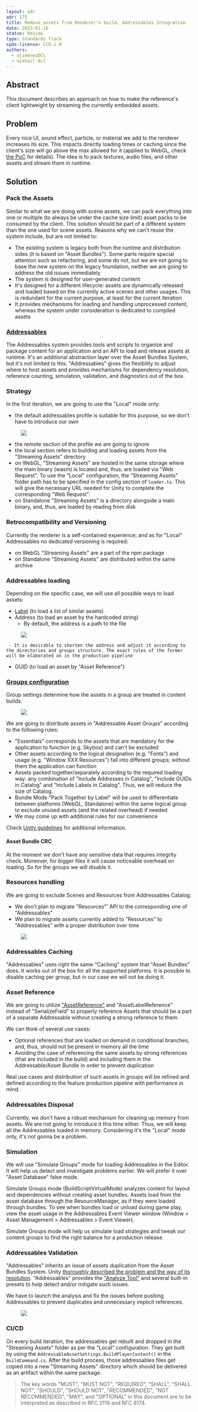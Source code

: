 ```yaml
---
layout: adr
adr: 175
title: Remove assets from Renderer's build. Addressables Integration
date: 2023-01-16
status: Review
type: Standards Track
spdx-license: CC0-1.0
authors:
  - ajimenezDCL
  - mikhail-dcl
---
```


## Abstract
This document describes an approach on how to make the reference's client lightweight by streaming the currently embedded assets. 

## Problem
Every nice UI, sound effect, particle, or material we add to the renderer increases its size. This impacts directly loading times or caching since the client's size will go above the max allowed for it (applied to WebGL, check [the PoC](https://github.com/2fd/poc-browser-cache) for details). The idea is to pack textures, audio files, and other assets and stream them in runtime. 

## Solution
### Pack the Assets
Similar to what we are doing with scene assets, we can pack everything into one or multiple (to always be under the cache size limit) asset packs to be consumed by the client. This solution should be part of a different system than the one used for scene assets. Reasons why we can't reuse the system include, but are not limited to:
   - The existing system is legacy both from the runtime and distribution sides (it is based on "Asset Bundles"). Some parts require special attention such as refactoring, and some do not, but we are not going to base the new system on the legacy foundation, neither we are going to address the old issues immediately
   - The system is designed for user-generated content
   - It's designed for a different lifecycle: assets are dynamically released and loaded based on the currently active scenes and other usages. This is redundant for the current purpose, at least for the current iteration
   - It provides mechanisms for loading and handling unprocessed content, whereas the system under consideration is dedicated to compiled assets

### [Addressables](https://docs.unity3d.com/Packages/com.unity.addressables@1.21/manual/index.html)
The Addressables system provides tools and scripts to organize and package content for an application and an API to load and release assets at runtime.
It's an additional abstraction layer over the Asset Bundles System, but it's not limited to this. "Addressables" gives the flexibility to adjust where to host assets and provides mechanisms for dependency resolution, reference counting, simulation, validation, and diagnostics out of the box.

### Strategy
In the first iteration, we are going to use the "Local" mode only:
  - the default addressables profile is suitable for this purpose, so we don't have to introduce our own
<figure>
  <img src="/resources/ADR-175/AddressableProfiles.png" />
</figure>

  - the remote section of the profile we are going to ignore
  - the local section refers to building and loading assets from the "Streaming Assets" directory
  - on WebGL, "Streaming Assets" are hosted in the same storage where the main binary (wasm) is located and, thus, are loaded via "Web Request". To use the "Local" configuration, the "Streaming Assets" folder path has to be specified in the config section of `loader.ts`. This will give the necessary URL needed for Unity to complete the corresponding "Web Request".
  - on Standalone "Streaming Assets" is a directory alongside a main binary, and, thus, are loaded by reading from disk

### Retrocompatibility and Versioning
Currently the renderer is a self-contained experience; and as for "Local" Addressables no dedicated versioning is required:
  - on WebGL "Streaming Assets" are a part of the npm package
  - on Standalone "Streaming Assets" are distributed within the same archive

### Addressables loading
Depending on the specific case, we will use all possible ways to load assets:
  - [Label](https://docs.unity3d.com/Packages/com.unity.addressables@1.21/manual/Labels.html) (to load a list of similar assets)
  - Address (to load an asset by the hardcoded string)
     - By default, the address is a path to the file
<figure>
  <img src="/resources/ADR-175/AddressableAddress.png" />
</figure>

     - It is desirable to shorten the address and adjust it according to the directories and groups structure. The exact rules of the former will be elaborated on in the production pipeline
  - GUID (to load an asset by "Asset Reference")

### [Groups configuration](https://docs.unity3d.com/Packages/com.unity.addressables@1.21/manual/GroupSettings.html)
Group settings determine how the assets in a group are treated in content builds.

<figure>
  <img src="/resources/ADR-175/GroupsConfiguration.png" />
</figure>

We are going to distribute assets in "Addressable Asset Groups" according to the following rules:
   - "Essentials" corresponds to the assets that are mandatory for the application to function (e.g. Skybox) and can't be excluded
   - Other assets according to the logical designation (e.g. "Fonts") and usage (e.g. "Window XXX Resources") fall into different groups; without them the application can function
   - Assets packed together/separately according to the required loading way: any combination of "Include Addresses in Catalog", "Include GUIDs in Catalog" and "Include Labels in Catalog". Thus, we will reduce the size of Catalog.
   - Bundle Mode "Pack Together by Label" will be used to differentiate between platforms (WebGL, Standalone) within the same logical group to exclude unused assets (and the related overhead) if needed
   - We may come up with additional rules for our convenience

Check [Unity guidelines](https://docs.unity3d.com/Packages/com.unity.addressables@1.21/manual/AddressableAssetsDevelopmentCycle.html#organizing-addressable-assets) for additional information.

#### Asset Bundle CRC	
At the moment we don't have any sensitive data that requires integrity check. Moreover, for bigger files it will cause noticeable overhead on loading.
So for the groups we will disable it.

### Resources handling
We are going to exclude Scenes and Resources from Addressables Catalog:
   - We don't plan to migrate "Resources"' API to the corresponding one of "Addressables"
   - We plan to migrate assets currently added to "Resources" to "Addressables" with a proper distribution over time

<figure>
  <img src="/resources/ADR-175/ResourceHandling.png" />
</figure>

### Addressables Caching
"Addressables" uses right the same "Caching" system that "Asset Bundles" does. It works out of the box for all the supported platforms. It is possible to disable caching per group, but in our case we will not be doing it.

### Asset Reference
We are going to utilize ["AssetReference"](https://docs.unity3d.com/Packages/com.unity.addressables@1.21/manual/AssetReferences.html) and "AssetLabelReference" instead of "SerializeField" to properly reference Assets that should be a part of a separate Addressable without creating a strong reference to them.

We can think of several use cases:
   - Optional references that are loaded on demand in conditional branches, and, thus, should not be present in memory all the time
   - Avoiding the case of referencing the same assets by strong references (that are included in the build) and including them in the Addressable/Asset Bundle in order to prevent duplication

Real use cases and distribution of such assets in groups will be refined and defined according to the feature production pipeline with performance in mind.

### Addressables Disposal
Currently, we don't have a robust mechanism for cleaning up memory from assets. We are not going to introduce it this time either. Thus, we will keep all the Addressables loaded in memory. Considering it's the "Local" mode only, it's not gonna be a problem.

### Simulation
We will use "Simulate Groups" mode for loading Addressables in the Editor. It will help us detect and investigate problems earlier. We will prefer it over "Asset Database" false mode.

Simulate Groups mode (BuildScriptVirtualMode) analyzes content for layout and dependencies without creating asset bundles. Assets load from the asset database through the ResourceManager, as if they were loaded through bundles. To see when bundles load or unload during game play, view the asset usage in the Addressables Event Viewer window (Window > Asset Management > Addressables > Event Viewer).

Simulate Groups mode will help us simulate load strategies and tweak our content groups to find the right balance for a production release.

### Addressables Validation
"Addressables" inherits an issue of assets duplication from the Asset Bundles System. Unity [thoroughly described the problem and the way of its resolution](https://docs.unity3d.com/Packages/com.unity.addressables@1.21/manual/ManagingAssets.html#asset-and-assetbundle-dependencies).
"Addressables" provides the ["Analyze Tool"](https://docs.unity3d.com/Packages/com.unity.addressables@1.21/manual/AnalyzeTool.html) and several built-in presets to help detect and/or mitigate such issues.

We have to launch the analysis and fix the issues before pushing Addressables to prevent duplicates and unnecessary implicit references. 

<figure>
  <img src="/resources/ADR-175/AddressablesValidation.png" />
</figure>


### CI/CD
On every build iteration, the addressables get rebuilt and dropped in the "Streaming Assets" folder as per the "Local" configuration. They get built by using the `AddressableAssetSettings.BuildPlayerContent()` in the `BuildCommand.cs`. 
After the build process, those addressables files get copied into a new "Streaming Assets" directory which should be delivered as an artifact within the same package. 


> The key words "MUST", "MUST NOT", "REQUIRED", "SHALL", "SHALL NOT", "SHOULD", "SHOULD NOT", "RECOMMENDED", "NOT RECOMMENDED", "MAY", and "OPTIONAL" in this document are to be interpreted as described in RFC 2119 and RFC 8174.
